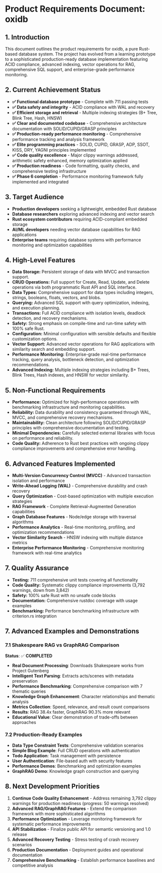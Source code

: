 # Product Requirements Document: oxidb

## 1. Introduction

This document outlines the product requirements for oxidb, a pure Rust-based database system. The project has evolved from a learning prototype to a sophisticated production-ready database implementation featuring ACID compliance, advanced indexing, vector operations for RAG, comprehensive SQL support, and enterprise-grade performance monitoring.

## 2. Current Achievement Status

*   **✅ Functional database prototype** - Complete with 711 passing tests
*   **✅ Data safety and integrity** - ACID compliance with WAL and recovery
*   **✅ Efficient storage and retrieval** - Multiple indexing strategies (B+ Tree, Blink Tree, Hash, HNSW)
*   **✅ Clear and documented codebase** - Comprehensive architecture documentation with SOLID/CUPID/GRASP principles
*   **✅ Production-ready performance monitoring** - Comprehensive performance tracking and analysis framework
*   **✅ Elite programming practices** - SOLID, CUPID, GRASP, ADP, SSOT, KISS, DRY, YAGNI principles implemented
*   **✅ Code quality excellence** - Major clippy warnings addressed, arithmetic safety enhanced, memory optimization applied
*   **✅ Production readiness** - Code formatting, quality checks, and comprehensive testing infrastructure
*   **✅ Phase 6 completion** - Performance monitoring framework fully implemented and integrated

## 3. Target Audience

*   **Production developers** seeking a lightweight, embedded Rust database
*   **Database researchers** exploring advanced indexing and vector search
*   **Rust ecosystem contributors** requiring ACID-compliant embedded storage
*   **AI/ML developers** needing vector database capabilities for RAG applications
*   **Enterprise teams** requiring database systems with performance monitoring and optimization capabilities

## 4. High-Level Features

*   **Data Storage:** Persistent storage of data with MVCC and transaction support.
*   **CRUD Operations:** Full support for Create, Read, Update, and Delete operations via both programmatic Rust API and SQL interface.
*   **Data Types:** Comprehensive support for data types including integers, strings, booleans, floats, vectors, and blobs.
*   **Querying:** Advanced SQL support with query optimization, indexing, and execution planning.
*   **Transactions:** Full ACID compliance with isolation levels, deadlock detection, and recovery mechanisms.
*   **Safety:** Strong emphasis on compile-time and run-time safety with 100% safe Rust.
*   **Configuration:** Minimal configuration with sensible defaults and flexible customization options.
*   **Vector Support:** Advanced vector operations for RAG applications with similarity search and embedding support.
*   **Performance Monitoring:** Enterprise-grade real-time performance tracking, query analysis, bottleneck detection, and optimization recommendations.
*   **Advanced Indexing:** Multiple indexing strategies including B+ Trees, Blink Trees, Hash indexes, and HNSW for vector similarity.

## 5. Non-Functional Requirements

*   **Performance:** Optimized for high-performance operations with benchmarking infrastructure and monitoring capabilities.
*   **Reliability:** Data durability and consistency guaranteed through WAL, MVCC, and comprehensive recovery mechanisms.
*   **Maintainability:** Clean architecture following SOLID/CUPID/GRASP principles with comprehensive documentation and testing.
*   **Minimal Dependencies:** Carefully selected external libraries with focus on performance and reliability.
*   **Code Quality:** Adherence to Rust best practices with ongoing clippy compliance improvements and comprehensive error handling.

## 6. Advanced Features Implemented

*   **Multi-Version Concurrency Control (MVCC)** - Advanced transaction isolation and performance
*   **Write-Ahead Logging (WAL)** - Comprehensive durability and crash recovery
*   **Query Optimization** - Cost-based optimization with multiple execution strategies
*   **RAG Framework** - Complete Retrieval-Augmented Generation capabilities
*   **Graph Database Features** - Node/edge storage with traversal algorithms
*   **Performance Analytics** - Real-time monitoring, profiling, and optimization recommendations
*   **Vector Similarity Search** - HNSW indexing with multiple distance metrics
*   **Enterprise Performance Monitoring** - Comprehensive monitoring framework with real-time analytics

## 7. Quality Assurance

*   **Testing:** 711 comprehensive unit tests covering all functionality
*   **Code Quality:** Systematic clippy compliance improvements (3,792 warnings, down from 3,842)
*   **Safety:** 100% safe Rust with no unsafe code blocks
*   **Documentation:** Comprehensive rustdoc coverage with usage examples
*   **Benchmarking:** Performance benchmarking infrastructure with criterion.rs integration

## 7. Advanced Examples and Demonstrations

### 7.1 Shakespeare RAG vs GraphRAG Comparison
**Status**: ✅ **COMPLETED**
- **Real Document Processing**: Downloads Shakespeare works from Project Gutenberg
- **Intelligent Text Parsing**: Extracts acts/scenes with metadata preservation
- **Performance Benchmarking**: Comprehensive comparison with 7 thematic queries
- **Knowledge Graph Enhancement**: Character relationships and thematic analysis
- **Metrics Collection**: Speed, relevance, and result count comparisons
- **Results**: RAG 38.4x faster, GraphRAG 90.3% more relevant
- **Educational Value**: Clear demonstration of trade-offs between approaches

### 7.2 Production-Ready Examples
- **Data Type Constraint Tests**: Comprehensive validation scenarios
- **Simple Blog Example**: Full CRUD operations with authentication
- **Todo Application**: Task management with persistence
- **User Authentication**: File-based auth with security features
- **Performance Demos**: Benchmarking and optimization examples
- **GraphRAG Demo**: Knowledge graph construction and querying

## 8. Next Development Priorities

1. **Continue Code Quality Enhancement** - Address remaining 3,792 clippy warnings for production readiness (progress: 50 warnings resolved)
2. **Advanced RAG/GraphRAG Features** - Extend the comparison framework with more sophisticated algorithms
3. **Performance Optimization** - Leverage monitoring framework for systematic performance improvements  
4. **API Stabilization** - Finalize public API for semantic versioning and 1.0 release
5. **Advanced Recovery Testing** - Stress testing of crash recovery scenarios
6. **Production Documentation** - Deployment guides and operational documentation
7. **Comprehensive Benchmarking** - Establish performance baselines and competitive analysis
